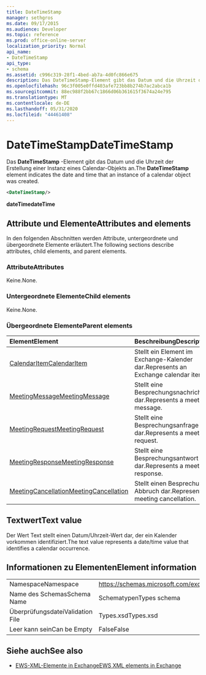 ```yaml
---
title: DateTimeStamp
manager: sethgros
ms.date: 09/17/2015
ms.audience: Developer
ms.topic: reference
ms.prod: office-online-server
localization_priority: Normal
api_name:
- DateTimeStamp
api_type:
- schema
ms.assetid: c996c319-28f1-4bed-ab7a-4d0fc866e675
description: Das DateTimeStamp-Element gibt das Datum und die Uhrzeit der Erstellung einer Instanz eines Calendar-Objekts an.
ms.openlocfilehash: 96c3f005e0ffd403afe723bb8b274b7ac2abca1b
ms.sourcegitcommit: 88ec988f2bb67c1866d06b361615f3674a24e795
ms.translationtype: MT
ms.contentlocale: de-DE
ms.lasthandoff: 05/31/2020
ms.locfileid: "44461408"
---
```

# <a name="datetimestamp"></a><span data-ttu-id="c6ff9-103">DateTimeStamp</span><span class="sxs-lookup"><span data-stu-id="c6ff9-103">DateTimeStamp</span></span>

<span data-ttu-id="c6ff9-104">Das **DateTimeStamp** -Element gibt das Datum und die Uhrzeit der Erstellung einer Instanz eines Calendar-Objekts an.</span><span class="sxs-lookup"><span data-stu-id="c6ff9-104">The **DateTimeStamp** element indicates the date and time that an instance of a calendar object was created.</span></span> 
  
```xml
<DateTimeStamp/>
```

<span data-ttu-id="c6ff9-105">**dateTime**</span><span class="sxs-lookup"><span data-stu-id="c6ff9-105">**dateTime**</span></span>

## <a name="attributes-and-elements"></a><span data-ttu-id="c6ff9-106">Attribute und Elemente</span><span class="sxs-lookup"><span data-stu-id="c6ff9-106">Attributes and elements</span></span>

<span data-ttu-id="c6ff9-107">In den folgenden Abschnitten werden Attribute, untergeordnete und übergeordnete Elemente erläutert.</span><span class="sxs-lookup"><span data-stu-id="c6ff9-107">The following sections describe attributes, child elements, and parent elements.</span></span>
  
### <a name="attributes"></a><span data-ttu-id="c6ff9-108">Attribute</span><span class="sxs-lookup"><span data-stu-id="c6ff9-108">Attributes</span></span>

<span data-ttu-id="c6ff9-109">Keine.</span><span class="sxs-lookup"><span data-stu-id="c6ff9-109">None.</span></span>
  
### <a name="child-elements"></a><span data-ttu-id="c6ff9-110">Untergeordnete Elemente</span><span class="sxs-lookup"><span data-stu-id="c6ff9-110">Child elements</span></span>

<span data-ttu-id="c6ff9-111">Keine.</span><span class="sxs-lookup"><span data-stu-id="c6ff9-111">None.</span></span>
  
### <a name="parent-elements"></a><span data-ttu-id="c6ff9-112">Übergeordnete Elemente</span><span class="sxs-lookup"><span data-stu-id="c6ff9-112">Parent elements</span></span>

|<span data-ttu-id="c6ff9-113">**Element**</span><span class="sxs-lookup"><span data-stu-id="c6ff9-113">**Element**</span></span>|<span data-ttu-id="c6ff9-114">**Beschreibung**</span><span class="sxs-lookup"><span data-stu-id="c6ff9-114">**Description**</span></span>|
|:-----|:-----|
|[<span data-ttu-id="c6ff9-115">CalendarItem</span><span class="sxs-lookup"><span data-stu-id="c6ff9-115">CalendarItem</span></span>](calendaritem.md) <br/> |<span data-ttu-id="c6ff9-116">Stellt ein Element im Exchange-Kalender dar.</span><span class="sxs-lookup"><span data-stu-id="c6ff9-116">Represents an Exchange calendar item.</span></span>  <br/> |
|[<span data-ttu-id="c6ff9-117">MeetingMessage</span><span class="sxs-lookup"><span data-stu-id="c6ff9-117">MeetingMessage</span></span>](meetingmessage.md) <br/> |<span data-ttu-id="c6ff9-118">Stellt eine Besprechungsnachricht dar.</span><span class="sxs-lookup"><span data-stu-id="c6ff9-118">Represents a meeting message.</span></span>  <br/> |
|[<span data-ttu-id="c6ff9-119">MeetingRequest</span><span class="sxs-lookup"><span data-stu-id="c6ff9-119">MeetingRequest</span></span>](meetingrequest.md) <br/> |<span data-ttu-id="c6ff9-120">Stellt eine Besprechungsanfrage dar.</span><span class="sxs-lookup"><span data-stu-id="c6ff9-120">Represents a meeting request.</span></span>  <br/> |
|[<span data-ttu-id="c6ff9-121">MeetingResponse</span><span class="sxs-lookup"><span data-stu-id="c6ff9-121">MeetingResponse</span></span>](meetingresponse.md) <br/> |<span data-ttu-id="c6ff9-122">Stellt eine Besprechungsantwort dar.</span><span class="sxs-lookup"><span data-stu-id="c6ff9-122">Represents a meeting response.</span></span>  <br/> |
|[<span data-ttu-id="c6ff9-123">MeetingCancellation</span><span class="sxs-lookup"><span data-stu-id="c6ff9-123">MeetingCancellation</span></span>](meetingcancellation.md) <br/> |<span data-ttu-id="c6ff9-124">Stellt einen Besprechungs Abbruch dar.</span><span class="sxs-lookup"><span data-stu-id="c6ff9-124">Represents a meeting cancellation.</span></span>  <br/> |
   
## <a name="text-value"></a><span data-ttu-id="c6ff9-125">Textwert</span><span class="sxs-lookup"><span data-stu-id="c6ff9-125">Text value</span></span>

<span data-ttu-id="c6ff9-126">Der Wert Text stellt einen Datum/Uhrzeit-Wert dar, der ein Kalender vorkommen identifiziert.</span><span class="sxs-lookup"><span data-stu-id="c6ff9-126">The text value represents a date/time value that identifies a calendar occurrence.</span></span>
  
## <a name="element-information"></a><span data-ttu-id="c6ff9-127">Informationen zu Elementen</span><span class="sxs-lookup"><span data-stu-id="c6ff9-127">Element information</span></span>

|||
|:-----|:-----|
|<span data-ttu-id="c6ff9-128">Namespace</span><span class="sxs-lookup"><span data-stu-id="c6ff9-128">Namespace</span></span>  <br/> |https://schemas.microsoft.com/exchange/services/2006/types  <br/> |
|<span data-ttu-id="c6ff9-129">Name des Schemas</span><span class="sxs-lookup"><span data-stu-id="c6ff9-129">Schema Name</span></span>  <br/> |<span data-ttu-id="c6ff9-130">Schematypen</span><span class="sxs-lookup"><span data-stu-id="c6ff9-130">Types schema</span></span>  <br/> |
|<span data-ttu-id="c6ff9-131">Überprüfungsdatei</span><span class="sxs-lookup"><span data-stu-id="c6ff9-131">Validation File</span></span>  <br/> |<span data-ttu-id="c6ff9-132">Types.xsd</span><span class="sxs-lookup"><span data-stu-id="c6ff9-132">Types.xsd</span></span>  <br/> |
|<span data-ttu-id="c6ff9-133">Leer kann sein</span><span class="sxs-lookup"><span data-stu-id="c6ff9-133">Can be Empty</span></span>  <br/> |<span data-ttu-id="c6ff9-134">False</span><span class="sxs-lookup"><span data-stu-id="c6ff9-134">False</span></span>  <br/> |
   
## <a name="see-also"></a><span data-ttu-id="c6ff9-135">Siehe auch</span><span class="sxs-lookup"><span data-stu-id="c6ff9-135">See also</span></span>

- [<span data-ttu-id="c6ff9-136">EWS-XML-Elemente in Exchange</span><span class="sxs-lookup"><span data-stu-id="c6ff9-136">EWS XML elements in Exchange</span></span>](ews-xml-elements-in-exchange.md)

